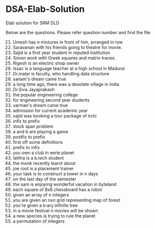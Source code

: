 # DSA-Elab-Solution
Elab solution for SRM DLD


Below are the questions. Please refer question number and find the file

21. Umesh has n mixtures in front of him, arranged in row
23. Saravanan with his friends going to theatre for movie.
26. Sajid is a first year student in reputed institution
27. Simon work with Greek squares and matrix traces.
28. Rigesh is an electric shop owner
29. Issac is a language teacher at a high school in Madurai
31. Dr.malar is faculty, who handling data structure
32. sanam's dream came true
33. a long time ago, there was a desolate village in india
35. Dr.Siva Jayaprakash
36. the popular engineering college
37. for engineering second year students
39. varman's dream came true
40. admission for current academic year
41. sajid was booking a tour package of irctc
42. infix to prefix
43. stock span problem
44. a and b are playing a game
45. postfix to prefix
46. first off some definitions
47. prefix to infix
51. you own a club in eerie planet
52. lalitha is a b.tech student
53. the monk recently learnt about
56. joe root is a placement trainer
59. your task is to construct a tower in n days
60. on the last day of the semester
61. the sam is enjoying wonderful vacation in byteland
65. each square of 8x8 chessboard has a robot
67. given an array of n integers
70. you are given an nxn grid representing map of forest
71. you're given a k‐ary infinite tree
74. in a movie festival n movies will be shown
77. a new species is trying to rule the planet
80. a permutation of integers

